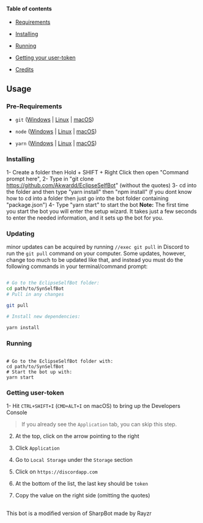 #### Table of contents

- [Requirements](#requirements)

- [Installing](#installing)

- [Running](#running)

- [Getting your user-token](#getting-your-user-token)

- [Credits](#credits)

## Usage
### Pre-Requirements

- `git` ([Windows](https://git-scm.com/download/win) | [Linux](https://git-scm.com/download/linux) | [macOS](https://git-scm.com/download/mac))

- `node` ([Windows](https://nodejs.org/en/download/current/) | [Linux](https://nodejs.org/en/download/package-manager/) | [macOS](https://nodejs.org/en/download/current/))

- `yarn` ([Windows](https://yarnpkg.com/en/docs/install#windows-tab) | [Linux](https://yarnpkg.com/en/docs/install#linux-tab) | [macOS](https://yarnpkg.com/en/docs/install#mac-tab))

### Installing

1- Create a folder then Hold + SHIFT + Right Click then open "Command prompt here",
2- Type in "git clone https://github.com/Akwardd/EclipseSelfBot" (without the quotes)
3- cd into the folder and then type "yarn install" then "npm install"
(f you dont know how to cd into a folder then just go into the bot folder containing "package.json")
4- Type "yarn start" to start the bot 
**Note:** The first time you start the bot you will enter the setup wizard. It takes just a few seconds to enter the needed information, and it sets up the bot for you.


### Updating 
minor updates can be acquired by running `//exec git pull` in Discord to run the `git pull` command on your computer. Some updates, however, change too much to be 
updated like that, and instead you must do the following commands in your terminal/command prompt:

```bash

# Go to the EclipseSelfBot folder: 
cd path/to/SynSelfBot
# Pull in any changes

git pull

# Install new dependencies:

yarn install
```

### Running
```

# Go to the EclipseSelfBot folder with: 
cd path/to/SynSelfBot 
# Start the bot up with: 
yarn start
```

### Getting user-token 
1- Hit `CTRL+SHIFT+I` (`CMD+ALT+I` on macOS) to bring up the Developers Console
> If you already see the `Application` tab, you can skip this step.
2. At the top, click on the arrow pointing to the right

3. Click `Application`

4. Go to `Local Storage` under the `Storage` section

5. Click on `https://discordapp.com`

6. At the bottom of the list, the last key should be `token`

7. Copy the value on the right side (omitting the quotes)

## 
This bot is a modified version of SharpBot made by Rayzr
